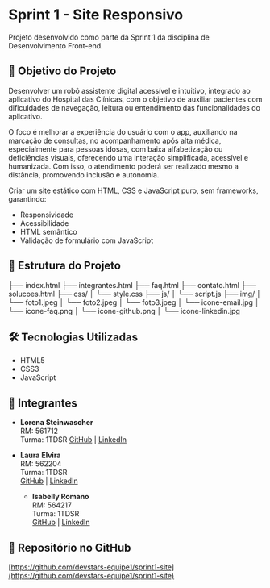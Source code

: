 # Sprint 1 - Site Responsivo

Projeto desenvolvido como parte da Sprint 1 da disciplina de Desenvolvimento Front-end.

## 🎯 Objetivo do Projeto

Desenvolver um robô assistente digital acessível e intuitivo, integrado ao aplicativo do Hospital das Clínicas, com o objetivo de auxiliar pacientes com dificuldades de navegação, leitura ou entendimento das funcionalidades do aplicativo.

O foco é melhorar a experiência do usuário com o app, auxiliando na marcação de consultas, no acompanhamento após alta médica, especialmente para pessoas idosas, com baixa alfabetização ou deficiências visuais, oferecendo uma interação simplificada, acessível e humanizada. Com isso, o atendimento poderá ser realizado mesmo a distância, promovendo inclusão e autonomia.

Criar um site estático com HTML, CSS e JavaScript puro, sem frameworks, garantindo:
- Responsividade
- Acessibilidade
- HTML semântico
- Validação de formulário com JavaScript

## 📁 Estrutura do Projeto
├── index.html
├── integrantes.html
├── faq.html
├── contato.html
├── solucoes.html
├── css/
│ └── style.css
├── js/
│ └── script.js
├── img/
│ └── foto1.jpeg
│ └── foto2.jpeg
│ └── foto3.jpeg
│ └── icone-email.jpg
│ └── icone-faq.png
│ └── icone-github.png
│ └── icone-linkedin.jpg
## 🛠️ Tecnologias Utilizadas

- HTML5
- CSS3
- JavaScript

## 👥 Integrantes

- **Lorena Steinwascher**  
  RM: 561712  
  Turma: 1TDSR
  [GitHub](https://github.com/lorenasteinwascher) | [LinkedIn](https://linkedin.com/in/lorenasteinwascher)

- **Laura Elvira**  
  RM: 562204  
  Turma: 1TDSR  
  [GitHub](https://github.com/lauraelviraa) | [LinkedIn](https://linkedin.com/in/laura-elviraa-879351365/)

  - **Isabelly Romano**  
  RM: 564217  
  Turma: 1TDSR  
  [GitHub](https://github.com/isaromano) | [LinkedIn](https://linkedin.com/in/isabelly-romano-tempesta-85843b2b7)

## 🔗 Repositório no GitHub

[https://github.com/devstars-equipe1/sprint1-site](https://github.com/devstars-equipe1/sprint1-site)